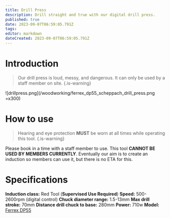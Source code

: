 ```yaml
---
title: Drill Press
description: Drill straight and true with our digital drill press.
published: true
date: 2023-09-07T06:59:05.791Z
tags: 
editor: markdown
dateCreated: 2023-09-07T06:59:05.791Z
---
```


# Introduction
> Our drill press is loud, messy, and dangerous. It can only be used by a staff member on site.
{.is-warning}

![drillpress.png](/woodworking/ferrex_dp55_scheppach_drill_press.png =x300)

# How to use
> Hearing and eye protection **MUST** be worn at all times while operating this tool.
{.is-warning}

Please book in a time with a staff member to use. This tool **CANNOT BE USED BY MEMBERS CURRENTLY**. Eventually our aim is to create an induction so members can use it, but there is no ETA for this.

# Specifications
**Induction class:** Red Tool (**Supervised Use Required**)
**Speed:** 500-2600rpm (digital control)
**Chuck diameter range:** 1.5-13mm
**Max drill stroke:** 70mm
**Distance drill chuck to base:** 280mm
**Power:** 710w
**Model:** [Ferrex DP55](/woodworking/ferrex_dp55_drill_press.pdf)
